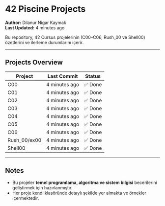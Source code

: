 # 42 Piscine Projects

**Author:** Dilanur Nigar Kaymak  
**Last Updated:** 4 minutes ago  

Bu repository, 42 Cursus projelerinin (C00–C06, Rush_00 ve Shell00) özetlerini ve ilerleme durumlarını içerir.

---

## Projects Overview

| Project | Last Commit | Status |
|---------|-------------|--------|
| C00 | 4 minutes ago | ✅ Done |
| C01 | 4 minutes ago | ✅ Done |
| C02 | 4 minutes ago | ✅ Done |
| C03 | 4 minutes ago | ✅ Done |
| C04 | 4 minutes ago | ✅ Done |
| C05 | 4 minutes ago | ✅ Done |
| C06 | 4 minutes ago | ✅ Done |
| Rush_00/ex00 | 4 minutes ago | ✅ Done |
| Shell00 | 4 minutes ago | ✅ Done |

---

## Notes

- Bu projeler **temel programlama, algoritma ve sistem bilgisi** becerilerini geliştirmek için hazırlanmıştır.  
- Her proje kendi klasöründe detaylı şekilde yer almakta ve örnekler içermektedir.

